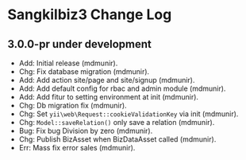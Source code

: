 Sangkilbiz3 Change Log
==========================

3.0.0-pr under development
--------------------------

- Add: Initial release (mdmunir).
- Chg: Fix database migration (mdmunir).
- Add: Add action site/page and site/signup (mdmunir).
- Add: Add default config for rbac and admin module (mdmunir).
- Add: Add fitur to setting environment at init (mdmunir).
- Chg: Db migration fix (mdmunir).
- Chg: Set `yii\web\Request::cookieValidationKey` via init (mdmunir).
- Chg: `Model::saveRelation()` only save a relation (mdmunir).
- Bug: Fix bug Division by zero (mdmunir).
- Chg: Publish BizAsset when BizDataAsset called (mdmunir).
- Err: Mass fix error sales (mdmunir).